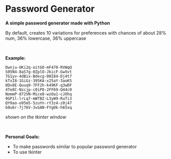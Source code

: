# Password Generator

**A simple password generator made with Python**

By default, creates 10 variations for preferences with chances of about 28% num, 36% lowercase, 36% uppercase

<br/>

**Example:**

```
Dwnju-UKi2q-oitGO-mF470-RVWqQ
S05N4-8aS7g-0ZplO-JkicF-GwXvt
7G1yv-4dBix-Bdecg-00I84-Dj4t7
kTxI8-1GiGz-395KA-x25aY-3aoK5
0Dv8E-Quuq9-7FF2h-k49KF-q3wDF
4Te8C-Nzcjp-c0iP0-2FF69-Q44c0
NommP-872VN-Mice8-wzOa1-cJOhq
9GP1l-lrLq7-mWTBZ-L3yW9-RuTi3
QY9ao-o95m5-5zuYn-rY3z4-z0j47
b0u6r-7j76V-3vGAN-FYg0k-h65xq
```

*shown on the tkinter window*

<br/>

**Personal Goals:**
- To make passwords similar to popular password generator
- To use tkinter
